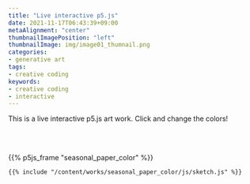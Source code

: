 ```yaml
---
title: "Live interactive p5.js"
date: 2021-11-17T06:43:39+09:00
metaAlignment: "center"
thumbnailImagePosition: "left"
thumbnailImage: img/image01_thumnail.png
categories:
- generative art
tags:
- creative coding
keywords:
- creative coding
- interactive
---
```

This is a live interactive p5.js art work. Click and change the colors!

<!--more-->

<br>
<br>

{{% p5js_frame "seasonal_paper_color" %}}

```JS
{{% include "/content/works/seasonal_paper_color/js/sketch.js" %}}
```